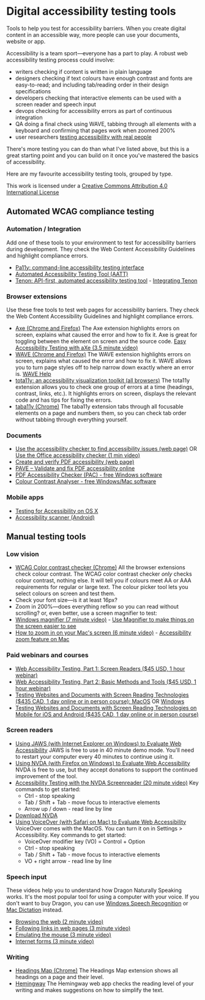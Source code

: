 # Digital accessibility testing tools

Tools to help you test for accessibility barriers. When you create digital content in an accessible way, more people can use your documents, website or app.

Accessibility is a team sport—everyone has a part to play. A robust web accessibility testing process could involve:

- writers checking if content is written in plain language
- designers checking if text colours have enough contrast and fonts are easy-to-read;  and including tab/reading order in their design specifications
- developers checking that interactive elements can be used with a screen reader and speech input
- devops checking for accessibility errors as part of continuous integration
- QA doing a final check using WAVE, tabbing through all elements with a keyboard and confirming that pages work when zoomed 200%
- user researchers [testing accessibility with real people](https://www.makeitfable.com/)

There&#39;s more testing you can do than what I&#39;ve listed above, but this is a great starting point and you can build on it once you&#39;ve mastered the basics of accessibility.

Here are my favourite accessibility testing tools, grouped by type.

This work is licensed under a [Creative Commons Attribution 4.0 International License](http://creativecommons.org/licenses/by/4.0/)

## Automated WCAG compliance testing

### Automation / Integration

Add one of these tools to your environment to test for accessibility barriers during development. They check the Web Content Accessibility Guidelines and highlight compliance errors.

- [Pa11y: command-line accessibility testing interface](https://pa11y.org/)
- [Automated Accessibility Testing Tool (AATT)](https://github.com/paypal/AATT)
- [Tenon: API-first, automated accessibility testing tool](https://tenon.io/) - [Integrating Tenon](https://tenon.io/getcode.php)

### Browser extensions

Use these free tools to test web pages for accessibility barriers. They check the Web Content Accessibility Guidelines and highlight compliance errors.

- [Axe (Chrome and Firefox)](https://www.deque.com/axe/axe-for-web/)
The Axe extension highlights errors on screen, explains what caused the error and how to fix it. Axe is great for toggling between the element on screen and the source code. [Easy Accessibility Testing with aXe (3.5 minute video)](https://youtu.be/FW1giWW5M9I)
- [WAVE (Chrome and Firefox)](https://wave.webaim.org/extension/)
The WAVE extension highlights errors on screen, explains what caused the error and how to fix it. WAVE allows you to turn page styles off to help narrow down exactly where an error is. [WAVE Help](https://wave.webaim.org/help)
- [tota11y: an accessibility visualization toolkit (all browsers)](https://khan.github.io/tota11y/)
The tota11y extension allows you to check one group of errors at a time (headings, contrast, links, etc.). It highlights errors on screen, displays the relevant code and has tips for fixing the errors.
- [taba11y (Chrome)](https://chrome.google.com/webstore/detail/taba11y/aocppmckdocdjkphmofnklcjhdidgmga?hl=en)
The taba11y extension tabs through all focusable elements on a page and numbers them, so you can check tab order without tabbing through everything yourself.

### Documents

- [Use the accessibility checker to find accessibility issues (web page)](https://support.office.com/en-us/article/Use-the-Accessibility-Checker-to-find-accessibility-issues-a16f6de0-2f39-4a2b-8bd8-5ad801426c7f) OR
[Use the Office accessibility checker (1 min video)](https://support.office.com/en-us/article/make-your-content-accessible-to-everyone-with-the-accessibility-checker-38059c2d-45ef-4830-9797-618f0e96f3ab)
- [Create and verify PDF accessibility (web page)](https://helpx.adobe.com/ca/acrobat/using/create-verify-pdf-accessibility.html)
- [PAVE – Validate and fix PDF accessibility online](https://pave-pdf.org/?lang=en)
- [PDF Accessibility Checker (PAC) - free Windows software](https://www.access-for-all.ch/en/pdf-accessibility-checker.html)
- [Colour Contrast Analyser - free Windows/Mac software](https://developer.paciellogroup.com/resources/contrastanalyser/)

### Mobile apps

- [Testing for Accessibility on OS X](https://developer.apple.com/library/archive/documentation/Accessibility/Conceptual/AccessibilityMacOSX/OSXAXTestingApps.html)
- [Accessibility scanner (Android)](https://play.google.com/store/apps/details?id=com.google.android.apps.accessibility.auditor&amp;hl=en_CA)

## Manual testing tools

### Low vision

- [WCAG Color contrast checker (Chrome)](https://chrome.google.com/webstore/detail/wcag-color-contrast-check/plnahcmalebffmaghcpcmpaciebdhgdf?hl=en)
All the browser extensions check colour contrast. The WCAG color contrast checker _only_ checks colour contrast, nothing else. It will tell you if colours meet AA or AAA requirements for regular or large text. The colour picker tool lets you select colours on screen and test them.
- Check your font size—is it at least 16px?
- Zoom in 200%—does everything reflow so you can read without scrolling? or, even better, use a screen magnifier to test:
- [Windows magnifier (7 minute video)](https://www.youtube.com/watch?v=ibu0BY-kAX4) - [Use Magnifier to make things on the screen easier to see](https://support.microsoft.com/en-us/help/11542/windows-use-magnifier-to-make-things-easier-to-see)
- [How to zoom in on your Mac's screen (6 minute video)](https://www.youtube.com/watch?v=JEpwiTdc0kA&feature=youtu.be) - [Accessibility zoom feature on Mac](https://www.imore.com/how-use-zoom-mac)

### Paid webinars and courses

- [Web Accessibility Testing, Part 1: Screen Readers ($45 USD, 1 hour webinar)](https://dequeuniversity.com/curriculum/courses/screenreaders)
- [Web Accessibility Testing, Part 2: Basic Methods and Tools ($45 USD, 1 hour webinar)](https://dequeuniversity.com/curriculum/courses/testingmethods)
- [Testing Websites and Documents with Screen Reading Technologies ($435 CAD, 1 day online or in person course): MacOS](http://eliquo.ca/en/training/course.php?crs=EWAW211) OR [Windows](http://eliquo.ca/en/training/course.php?crs=EWAW210)
- [Testing Websites and Documents with Screen Reading Technologies on Mobile for iOS and Android ($435 CAD, 1 day online or in person course)](http://eliquo.ca/en/training/course.php?crs=EWAW213)

### Screen readers

- [Using JAWS (with Internet Explorer on Windows) to Evaluate Web Accessibility](https://webaim.org/articles/jaws/)
JAWS is free to use in 40 minute demo mode. You&#39;ll need to restart your computer every 40 minutes to continue using it.
- [Using NVDA (with Firefox on Windows) to Evaluate Web Accessibility](https://webaim.org/articles/nvda/)
NVDA is free to use, but they accept donations to support the continued improvement of the tool.
- [Accessibility Testing with the NVDA Screenreader (20 minute video)](https://youtu.be/Vx1vSd5uYS8)
Key commands to get started:
    - Ctrl - stop speaking
    - Tab / Shift + Tab - move focus to interactive elements
    - Arrow up / down - read line by line
- [Download NVDA](https://www.nvaccess.org/download/)
- [Using VoiceOver (with Safari on Mac) to Evaluate Web Accessibility](https://webaim.org/articles/voiceover/)
VoiceOver comes with the MacOS. You can turn it on in Settings > Accessibility.
Key commands to get started:
    - VoiceOver modifier key (VO) = Control + Option
    - Ctrl - stop speaking
    - Tab / Shift + Tab - move focus to interactive elements
    - VO + right arrow - read line by line

### Speech input

These videos help you to understand how Dragon Naturally Speaking works. It&#39;s the most popular tool for using a computer with your voice. If you don&#39;t want to buy Dragon, you can use [Windows Speech Recognition](https://www.windowscentral.com/how-set-speech-recognition-windows-10) or [Mac Dictation](https://support.apple.com/en-ca/HT210539) instead.

- [Browsing the web (2 minute video)](https://www.youtube.com/watch?v=ncACrtT_3ig)
- [Following links in web pages (3 minute video)](https://www.youtube.com/watch?v=f9fK-Fk6GrI)
- [Emulating the mouse (3 minute video)](https://youtu.be/iOSObinq7a4)
- [Internet forms (3 minute video)](https://www.youtube.com/watch?v=bmObC7ktNmc)

### Writing

- [Headings Map (Chrome)](https://chrome.google.com/webstore/detail/headingsmap/flbjommegcjonpdmenkdiocclhjacmbi?hl=en)
The Headings Map extension shows all headings on a page and their level.
- [Hemingway](http://www.hemingwayapp.com/)
The Hemingway web app checks the reading level of your writing and makes suggestions on how to simplify the text.
